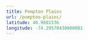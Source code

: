 ```yaml
---
title: Pompton Plains
url: /pompton-plains/
latitude: 40.9681536
longitude: -74.29570430000001
---
```

